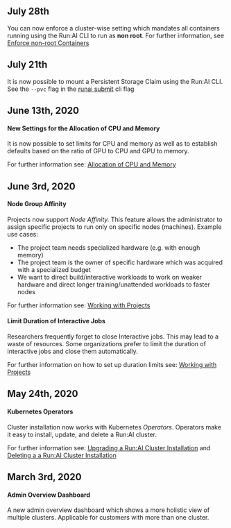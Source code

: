 ## July 28th

You can now enforce a cluster-wise setting which mandates all containers running using the Run:AI CLI to run as __non root__. For further information, see [Enforce non-root Containers](./Administrator/Cluster-Setup/enforce-run-as-user.md)

## July 21th

It is now possible to mount a Persistent Storage Claim using the Run:AI CLI. See the ``--pvc`` flag in the [runai submit](./Researcher/Command-Line-Interface-API-Reference/runai-submit.md) cli flag


## June 13th, 2020

#### New Settings for the Allocation of CPU and Memory

It is now possible to set limits for CPU and memory as well as to establish defaults based on the ratio of GPU to CPU and GPU to memory. 

For further information see: [Allocation of CPU and Memory](./Researcher/Scheduling/Allocation-of-CPU-and-Memory.md)

## June 3rd, 2020

#### Node Group Affinity

Projects now support _Node Affinity._ This feature allows the administrator to assign specific projects to run only on specific nodes (machines). Example use cases:

*   The project team needs specialized hardware (e.g. with enough memory)
*   The project team is the owner of specific hardware which was acquired with a specialized budget
*   We want to direct build/interactive workloads to work on weaker hardware and direct longer training/unattended workloads to faster nodes

For further information see: [Working with Projects](./Administrator/Admin-User-Interface-Setup/Working-with-Projects.md)

#### Limit Duration of Interactive Jobs

Researchers frequently forget to close Interactive jobs. This may lead to a waste of resources. Some organizations prefer to limit the duration of interactive jobs and close them automatically. 

For further information on how to set up duration limits see: [Working with Projects](./Administrator/Admin-User-Interface-Setup/Working-with-Projects.md)

## May 24th, 2020

#### Kubernetes Operators

Cluster installation now works with Kubernetes _Operators_. Operators make it easy to install, update, and delete a Run:AI cluster. 

For further information see: [Upgrading a Run:AI Cluster Installation](./Administrator/Cluster-Setup/Upgrading-Cluster-Install.md) and [Deleting a a Run:AI Cluster Installation](./Administrator/Cluster-Setup/Deleting-Cluster-Install.md)

## March 3rd, 2020

#### Admin Overview Dashboard

A new admin overview dashboard which shows a more holistic view of multiple clusters. Applicable for customers with more than one cluster.